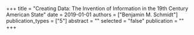 +++
title = "Creating Data: The Invention of Information in the 19th Century American State"
date = 2019-01-01
authors = ["Benjamin M. Schmidt"]
publication_types = ["5"]
abstract = ""
selected = "false"
publication = ""
+++
